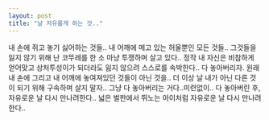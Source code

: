 ```yaml
---
layout: post
title: "날 자유롭게 하는 것.."
---
```


내 손에 쥐고 놓기 싫어하는 것들..
내 어깨에 메고 있는 허울뿐인 모든 것들..
그것들을 잃지 않기 위해 난 코뚜레를 한 소 마냥 투쟁하며 살고 있다..
정작 내 자신은 비참하게 얻어맞고 상처투성이가 되더라도 잃지 않으려 스스로를 속박한다..
다 놓아버리자. 원래 내 손에 그리고 내 어깨에 놓여져있던 것들이 아닌 것을..
더 이상 날 내가 아닌 다른 것이 되기 위해 구속하며 살지 말자..
그냥 다 놓아버리는 거다..미련없이..
다 놓아버린 후, 자유로운 날 다시 만나려한다..
넓은 벌판에서 뛰노는 아이처럼 자유로운 날 다시 만나려한다..

